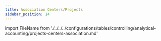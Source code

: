 ```yaml
---
title: Association Centers/Projects
sidebar_position: 14
---
```


import FileName from './../../../configurations/tables/controlling/analytical-accounting/projects-centers-association.md'
 
<FileName />
